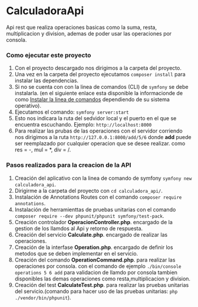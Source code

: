 # CalculadoraApi

Api rest que realiza operaciones basicas como la suma, resta, multiplicacion y division, ademas de poder usar las operaciones por consola.

### Como ejecutar este proyecto

1. Con el proyecto descargado nos dirigimos a la carpeta del proyecto.
2. Una vez en la carpeta del proyecto ejecutamos `composer install` para instalar las dependencias.
3. Si no se cuenta con con la linea de comandos (CLI) de `symfony` se debe instalarla. (en el siguiente enlace esta disponible la informacionde de como [Instalar la linea de comandos](https://symfony.com/download "symfony") dependiendo de su sistema operativo).
4. Ejecutamos el comando: `symfony server:start`
5. Esto nos indicara la ruta del sedvidor local y el puerto en el que se encuentra escuchando. Ejemplo: `http://localhost:8000`
6. Para realizar las prubas de las operaciones con el servidor corriendo nos dirigimos a la ruta `http://127.0.0.1:8000/add/5/6` donde **add** puede ser reemplazado por cualquier operacion que se desee realizar. como res = -, mul = \*, div = /.

### Pasos realizados para la creacion de la API

1. Creación del aplicativo con la linea de comando de symfony `symfony new calculadora_api`.
2. Dirigirme a la carpeta del proyecto con `cd calculadora_api/`.
3. Instalación de Annotations Routes con el comando `composer require annotations`.
4. Instalación de herramienttas de pruebas unitarias con el comando `composer require --dev phpunit/phpunit symfony/test-pack`.
5. Creación controlador **OperacionController.php**. encargado de la gestion de los llamdos al Api y retorno de respuesta.
6. Creación del servicio **Calculate.php**. encargado de realizar las operaciones.
7. Creación de la interfase **Operation.php**. encargado de definir los metodos que se deben implementar en el servicio.
8. Creación del comando **OperationCommand.php**. para realizar las operaciones por consola. con el comando de ejemplo `./bin/console operations 5 6 add` para validacion de llamdo por consola tambien disponibles las demas operaciones como resta,multiplicacion y division.
9. Creación del test **CalculateTest.php**. para realizar las pruebas unitarias del servicio.(comando para hacer uso de las pruebas unitarias: `php ./vendor/bin/phpunit`).

